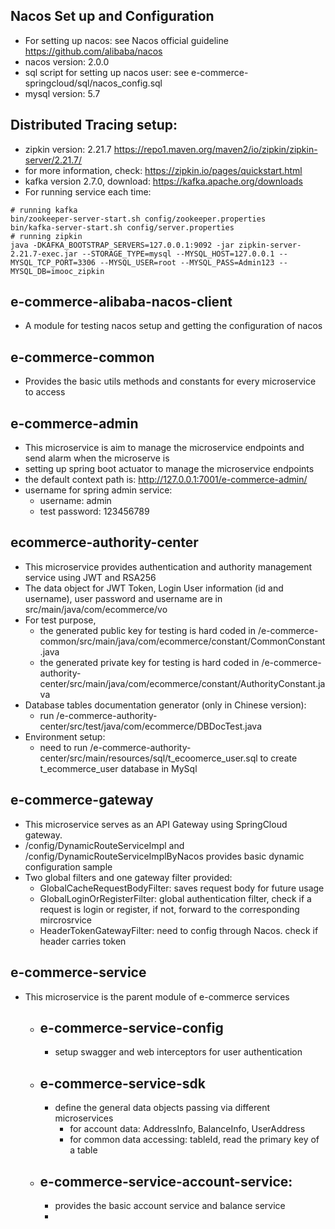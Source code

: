 ## Nacos Set up and Configuration
- For setting up nacos: see Nacos official guideline https://github.com/alibaba/nacos
- nacos version: 2.0.0
- sql script for setting up nacos user: see e-commerce-springcloud/sql/nacos_config.sql
- mysql version: 5.7

## Distributed Tracing setup:
- zipkin version: 2.21.7 https://repo1.maven.org/maven2/io/zipkin/zipkin-server/2.21.7/
- for more information, check: https://zipkin.io/pages/quickstart.html
- kafka version 2.7.0, download: https://kafka.apache.org/downloads
- For running service each time:
```shell 
# running kafka
bin/zookeeper-server-start.sh config/zookeeper.properties
bin/kafka-server-start.sh config/server.properties
# running zipkin 
java -DKAFKA_BOOTSTRAP_SERVERS=127.0.0.1:9092 -jar zipkin-server-2.21.7-exec.jar --STORAGE_TYPE=mysql --MYSQL_HOST=127.0.0.1 --MYSQL_TCP_PORT=3306 --MYSQL_USER=root --MYSQL_PASS=Admin123 --MYSQL_DB=imooc_zipkin
```

## e-commerce-alibaba-nacos-client
- A module for testing nacos setup and getting the configuration of nacos

## e-commerce-common
- Provides the basic utils methods and constants for every microservice to access

## e-commerce-admin
- This microservice is aim to manage the microservice endpoints and send alarm when the microserve is 
- setting up spring boot actuator to manage the microservice endpoints
- the default context path is: http://127.0.0.1:7001/e-commerce-admin/ 
- username for spring admin service: 
  - username: admin
  - test password: 123456789

## ecommerce-authority-center
- This microservice provides authentication and authority management service using JWT and RSA256
- The data object for JWT Token, Login User information (id and username), user password and username are in src/main/java/com/ecommerce/vo
- For test purpose, 
  - the generated public key for testing is hard coded in /e-commerce-common/src/main/java/com/ecommerce/constant/CommonConstant.java
  - the generated private key for testing is hard coded in /e-commerce-authority-center/src/main/java/com/ecommerce/constant/AuthorityConstant.java
- Database tables documentation generator (only in Chinese version):
  - run /e-commerce-authority-center/src/test/java/com/ecommerce/DBDocTest.java
- Environment setup:
  - need to run /e-commerce-authority-center/src/main/resources/sql/t_ecoomerce_user.sql to create t_ecommerce_user database in MySql

## e-commerce-gateway
- This microservice serves as an API Gateway using SpringCloud gateway. 
- /config/DynamicRouteServiceImpl and /config/DynamicRouteServiceImplByNacos provides basic dynamic configuration sample
- Two global filters and one gateway filter provided:
  - GlobalCacheRequestBodyFilter: saves request body for future usage
  - GlobalLoginOrRegisterFilter: global authentication filter, check if a request is login or register, if not, forward to the corresponding mircrosrvice
  - HeaderTokenGatewayFilter: need to config through Nacos. check if header carries token

## e-commerce-service
- This microservice is the parent module of e-commerce services
  - ## e-commerce-service-config
    - setup swagger and web interceptors for user authentication 
  - ## e-commerce-service-sdk
    - define the general data objects passing via different microservices
      - for account data: AddressInfo, BalanceInfo, UserAddress
      - for common data accessing: tableId, read the primary key of a table
  - ## e-commerce-service-account-service:
    - provides the basic account service and balance service
    - 
